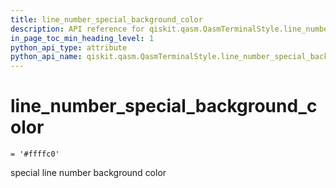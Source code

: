 ```yaml
---
title: line_number_special_background_color
description: API reference for qiskit.qasm.QasmTerminalStyle.line_number_special_background_color
in_page_toc_min_heading_level: 1
python_api_type: attribute
python_api_name: qiskit.qasm.QasmTerminalStyle.line_number_special_background_color
---
```


# line\_number\_special\_background\_color

<span id="qiskit.qasm.QasmTerminalStyle.line_number_special_background_color" />

`= '#ffffc0'`

special line number background color


